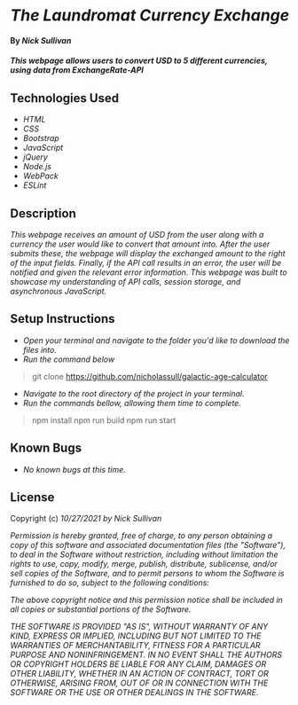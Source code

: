 # _The Laundromat Currency Exchange_

#### By _**Nick Sullivan**_

#### _This webpage allows users to convert USD to 5 different currencies, using data from ExchangeRate-API_

## Technologies Used

* _HTML_
* _CSS_
* _Bootstrap_
* _JavaScript_
* _jQuery_
* _Node.js_
* _WebPack_
* _ESLint_

## Description

_This webpage receives an amount of USD from the user along with a currency the user would like to convert that amount into. After the user submits these, the webpage will display the exchanged amount to the right of the input fields. Finally, if the API call results in an error, the user will be notified and given the relevant error information. This webpage was built to showcase my understanding of API calls, session storage, and asynchronous JavaScript._

## Setup Instructions

* _Open your terminal and navigate to the folder you'd like to download the files into._
* _Run the command below_
> git clone https://github.com/nicholassull/galactic-age-calculator
* _Navigate to the root directory of the project in your terminal._
* _Run the commands bellow, allowing them time to complete._
> npm install
> npm run build
> npm run start


## Known Bugs

* _No known bugs at this time._

## License

Copyright (c) _10/27/2021_ _by Nick Sullivan_


_Permission is hereby granted, free of charge, to any person obtaining a copy of this software and associated documentation files (the "Software"), to deal in the Software without restriction, including without limitation the rights to use, copy, modify, merge, publish, distribute, sublicense, and/or sell copies of the Software, and to permit persons to whom the Software is furnished to do so, subject to the following conditions:_

_The above copyright notice and this permission notice shall be included in all copies or substantial portions of the Software._

_THE SOFTWARE IS PROVIDED "AS IS", WITHOUT WARRANTY OF ANY KIND, EXPRESS OR IMPLIED, INCLUDING BUT NOT LIMITED TO THE WARRANTIES OF MERCHANTABILITY, FITNESS FOR A PARTICULAR PURPOSE AND NONINFRINGEMENT. IN NO EVENT SHALL THE AUTHORS OR COPYRIGHT HOLDERS BE LIABLE FOR ANY CLAIM, DAMAGES OR OTHER LIABILITY, WHETHER IN AN ACTION OF CONTRACT, TORT OR OTHERWISE, ARISING FROM, OUT OF OR IN CONNECTION WITH THE SOFTWARE OR THE USE OR OTHER DEALINGS IN THE SOFTWARE._